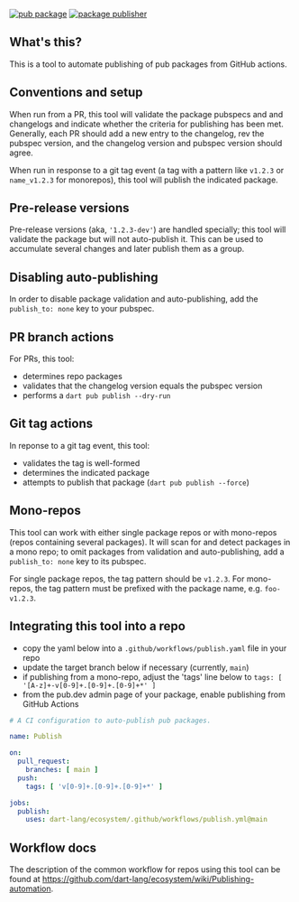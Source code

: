 [![pub package](https://img.shields.io/pub/v/firehose.svg)](https://pub.dev/packages/firehose)
[![package publisher](https://img.shields.io/pub/publisher/firehose.svg)](https://pub.dev/packages/firehose/publisher)

## What's this?

This is a tool to automate publishing of pub packages from GitHub actions.

## Conventions and setup

When run from a PR, this tool will validate the package pubspecs and and
changelogs and indicate whether the criteria for publishing has been met.
Generally, each PR should add a new entry to the changelog, rev the pubspec
version, and the changelog version and pubspec version should agree.

When run in response to a git tag event (a tag with a pattern like `v1.2.3` or
`name_v1.2.3` for monorepos), this tool will publish the indicated package.

## Pre-release versions

Pre-release versions (aka, `'1.2.3-dev'`) are handled specially; this tool will
validate the package but will not auto-publish it. This can be used to
accumulate several changes and later publish them as a group.

## Disabling auto-publishing

In order to disable package validation and auto-publishing, add the
`publish_to: none` key to your pubspec.

## PR branch actions

For PRs, this tool:

- determines repo packages
- validates that the changelog version equals the pubspec version
- performs a `dart pub publish --dry-run`

## Git tag actions

In reponse to a git tag event, this tool:

- validates the tag is well-formed
- determines the indicated package
- attempts to publish that package (`dart pub publish --force`)

## Mono-repos

This tool can work with either single package repos or with mono-repos (repos
containing several packages). It will scan for and detect packages in a mono
repo; to omit packages from validation and auto-publishing, add a
`publish_to: none` key to its pubspec.

For single package repos, the tag pattern should be `v1.2.3`. For mono-repos,
the tag pattern must be prefixed with the package name, e.g. `foo-v1.2.3`.

## Integrating this tool into a repo

- copy the yaml below into a `.github/workflows/publish.yaml` file in your repo
- update the target branch below if necessary (currently, `main`)
- if publishing from a mono-repo, adjust the 'tags' line below to
  `tags: [ '[A-z]+-v[0-9]+.[0-9]+.[0-9]+*' ]`
- from the pub.dev admin page of your package, enable publishing from GitHub
  Actions

```yaml
# A CI configuration to auto-publish pub packages.

name: Publish

on:
  pull_request:
    branches: [ main ]
  push:
    tags: [ 'v[0-9]+.[0-9]+.[0-9]+*' ]

jobs:
  publish:
    uses: dart-lang/ecosystem/.github/workflows/publish.yml@main
```

## Workflow docs

The description of the common workflow for repos using this tool can be found at
https://github.com/dart-lang/ecosystem/wiki/Publishing-automation.
